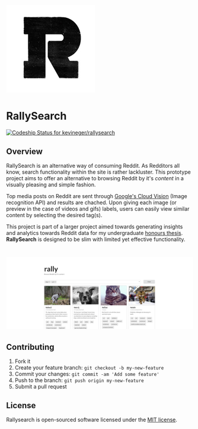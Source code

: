 # ![rallysearch](public/images/logo.jpg)

# RallySearch
[ ![Codeship Status for kevineger/rallysearch](https://codeship.com/projects/e75ff1f0-dcb7-0133-be2f-2e9843291021/status?branch=master)](https://codeship.com/projects/144147)

## Overview
RallySearch is an alternative way of consuming Reddit. As Redditors all know, search functionality within the site is rather lackluster. This prototype project aims to offer an alternative to browsing Reddit by it's *content* in a visually pleasing and simple fashion.

Top media posts on Reddit are sent through [Google's Cloud Vision](https://cloud.google.com/vision/) (Image recognition API) and results are chached. Upon giving each image (or preview in the case of videos and gifs) labels, users can easily view similar content by selecting the desired tag(s). 

This project is part of a larger project aimed towards generating insights and analytics towards Reddit data for my undergraduate [honours thesis](https://github.com/kevineger/rally). **RallySearch** is designed to be slim with limited yet effective functionality.

# ![rallysearch_screenshot](public/images/rallysearch_screenshot.png)

## Contributing
1. Fork it
2. Create your feature branch: `git checkout -b my-new-feature`
3. Commit your changes: `git commit -am 'Add some feature'`
4. Push to the branch: `git push origin my-new-feature`
5. Submit a pull request

## License

Rallysearch is open-sourced software licensed under the [MIT license](http://opensource.org/licenses/MIT).
